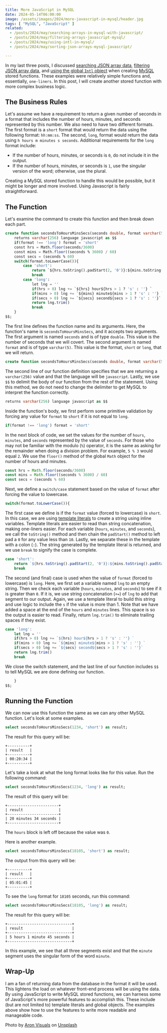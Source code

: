 ```yaml
---
title: More JavaScript in MySQL
date: 2024-05-14T06:00:00
image: /assets/images/2024/more-javascript-in-mysql/header.jpg
tags: [ "MySQL", "JavaScript" ]
related:
  - /posts/2024/may/searching-arrays-in-mysql-with-javascript/
  - /posts/2024/may/filtering-arrays-javascript-mysql/
  - /posts/2024/may/using-intl-in-mysql/
  - /posts/2024/may/sorting-json-arrays-mysql-javascript/

---
```


In my last three posts, I discussed [searching JSON array data](/posts/2024/may/searching-arrays-in-mysql-with-javascript/), [filtering JSON array data](/posts/2024/may/filtering-arrays-javascript-mysql/), and [using the global `Intl` object](/posts/2024/may/using-intl-in-mysql/) when creating [MySQL](https://www.mysql.com) stored functions. These examples were relatively simple functions and, essentially, `one-liners`. In this post, I will create another stored function with more complex business logic.

## The Business Rules

Let's assume we have a requirement to return a given number of seconds in a format that includes the number of hours, minutes, and seconds represented by this number. We also need to have two different formats. The first format is a `short` format that would return the data using the following format: `hh:mm:ss`. The second, `long`, format would return the data using `h hours m minutes s seconds`. Additional requirements for the `long` format include:

* If the number of hours, minutes, or seconds is `0`, do not include it in the output.
* If the number of hours, minutes, or seconds is `1`, use the singular version of the word; otherwise, use the plural.

Creating a MySQL stored function to handle this would be possible, but it might be longer and more involved. Using Javascript is fairly straightforward.

## The Function

Let's examine the command to create this function and then break down each part.

```sql
create function secondsToHoursMinsSecs(seconds double, format varchar(5))
    returns varchar(256) language javascript as $$
    if(format !== 'long') format = 'short'
    const hrs = Math.floor(seconds/3600)
    const mins = Math.floor((seconds % 3600) / 60)
    const secs = (seconds % 60)
    switch(format.toLowerCase()){
        case 'short':
            return `${hrs.toString().padStart(2, '0')}:${mins.toString().padStart(2, '0')}:${secs.toString().padStart(2, '0')}`
            break
        case 'long':
            let lng = ''
            if(hrs > 0) lng += `${hrs} hour${hrs > 1 ? 's' : ''} `
            if(mins > 0) lng += `${mins} minute${mins > 1 ? 's' : ''} `
            if(secs > 0) lng += `${secs} second${secs > 1 ? 's' : ''}`
            return lng.trim()
            break
    }
$$;
```

The first line defines the function name and its arguments. Here, the function's name is `secondsToHoursMinsSecs`, and it accepts two arguments. The first argument is named `seconds` and is of type `double`. This value is the number of seconds that we will covert. The second argument is named `format` and is of type `varchar(5)`. This value is the format, `short` or `long`, that we will return.

```sql
create function secondsToHoursMinsSecs(seconds double, format varchar(5))
```

The second line of our function definition specifies that we are returning a `varchar(256)` value and that the language will be `javascript`. Lastly, we use `$$` to delimit the body of our function from the rest of the statement. Using this method, we do not need to change the delimiter to get MySQL to interpret the function correctly.

```sql
returns varchar(256) language javascript as $$
```

Inside the function's body, we first perform some primitive validation by forcing any value for `format` to `short` if it is not equal to `long`.

```javascript
if(format !== 'long') format = 'short'
```

In the next block of code, we set the values for the number of `hours`, `minutes`, and `seconds` represented by the value of `seconds`. For those who may not be familiar with the modulo (`%`) operator, it is the same as asking for the remainder when doing a division problem. For example, `5 % 3` would equal `2`. We use the `floor()` method of the global `Math` object for the number of hours and minutes.

```javascript
const hrs = Math.floor(seconds/3600)
const mins = Math.floor((seconds % 3600) / 60)
const secs = (seconds % 60)
```

Next, we define a `switch/case` statement based on the value of `format` after forcing the value to lowercase.

```javascript
switch(format.toLowerCase()){
```

The first case we define is if the `format` value (forced to lowercase) is `short`. In this case, we are using [template literals](https://developer.mozilla.org/en-US/docs/Web/JavaScript/Reference/Template_literals) to create a string using inline variables. Template literals are easier to read than string concatenation, making one-liners easier. For each variable (`hours`, `minutes`, and `seconds`), we call the `toString()` method and then chain the `padStart()` method to left pad a `0` for any value less than `10`. Lastly, we separate these in the template with a colon (`:`). The string generated by the template literal is returned, and we use `break` to signify the case is complete.

```javascript
case 'short':
    return `${hrs.toString().padStart(2, '0')}:${mins.toString().padStart(2, '0')}:${secs.toString().padStart(2, '0')}`
    break
```

The second (and final) case is used when the value of `format` (forced to lowercase) is `long`. Here, we first set a variable named `lng` to an empty string. Then we check each variable (`hours`, `minutes`, and `seconds`) to see if it is greater than `0`. If it is, we use string concatenation (`+=`) of `lng` to add that segment to our output. Again, we use a template literal to build this string and use logic to include the `s` if the value is more than 1. Note that we have added a space at the end of the `hours` and `minutes` lines. This space is so the output is easier to read. Finally, return `lng.trim()` to eliminate trailing spaces if they exist.

```javascript
case 'long':
    let lng = ''
    if(hrs > 0) lng += `${hrs} hour${hrs > 1 ? 's' : ''} `
    if(mins > 0) lng += `${mins} minute${mins > 1 ? 's' : ''} `
    if(secs > 0) lng += `${secs} second${secs > 1 ? 's' : ''}`
    return lng.trim()
    break
```

We close the switch statement, and the last line of our function includes `$$` to tell MySQL we are done defining our function.

```sql
    }
$$;
```

## Running the Function

We can now use this function the same as we can any other MySQL function. Let's look at some examples.

```sql
select secondsToHoursMinsSecs(1234, 'short') as result;
```

The result for this query will be:

```text
+----------+
| result   |
+----------+
| 00:20:34 |
+----------+
```

Let's take a look at what the long format looks like for this value. Run the following command:

```sql
select secondsToHoursMinsSecs(1234, 'long') as result;
```

The result of this query will be:

```text
+-----------------------+
| result                |
+-----------------------+
| 20 minutes 34 seconds |
+-----------------------+
```

The `hours` block is left off because the value was `0`.

Here is another example.

```sql
select secondsToHoursMinsSecs(18105, 'short') as result;
```

The output from this query will be:

```text
+----------+
| result   |
+----------+
| 05:01:45 |
+----------+
```

To see the `long` format for `18105` seconds, run this command:

```sql
select secondsToHoursMinsSecs(18105, 'long') as result;
```

The result for this query will be:

```text
+-----------------------------+
| result                      |
+-----------------------------+
| 5 hours 1 minute 45 seconds |
+-----------------------------+
```

In this example, we see that all three segments exist and that the `minute` segment uses the singular form of the word `minute`.

## Wrap-Up

I am a fan of returning data from the database in the format it will be used. This lightens the load on whatever front-end process will be using the data. By using JavaScript to write MySQL stored functions, we can harness some of JavaScript's more powerful features to accomplish this. These include (but are not limited to) template literals and global objects. The examples above show how to use the features to write more readable and manageable code.

Photo by <a href="https://unsplash.com/@aronvisuals?utm_content=creditCopyText&utm_medium=referral&utm_source=unsplash">Aron Visuals</a> on <a href="https://unsplash.com/photos/selective-focus-photo-of-brown-and-blue-hourglass-on-stones-BXOXnQ26B7o?utm_content=creditCopyText&utm_medium=referral&utm_source=unsplash">Unsplash</a>
  